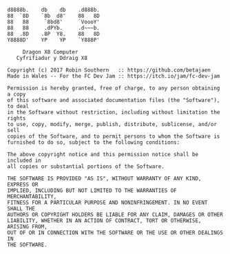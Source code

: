     d8888b.    db    db    .d888b. 
    88  `8D    `8b  d8'    88   8D 
    88   88     `8bd8'     `VoooY' 
    88   88     .dPYb.     .d~~~b.
    88  .8D    .8P  Y8.    88   8D
    Y8888D'    YP    YP    `Y888P'

         Dragon X8 Computer
       Cyfrifiadur y Ddraig X8

    Copyright (c) 2017 Robin Southern   :: https://github.com/betajaen
    Made in Wales -- For the FC Dev Jam :: https://itch.io/jam/fc-dev-jam

    Permission is hereby granted, free of charge, to any person obtaining a copy
    of this software and associated documentation files (the "Software"), to deal
    in the Software without restriction, including without limitation the rights
    to use, copy, modify, merge, publish, distribute, sublicense, and/or sell
    copies of the Software, and to permit persons to whom the Software is
    furnished to do so, subject to the following conditions:

    The above copyright notice and this permission notice shall be included in
    all copies or substantial portions of the Software.

    THE SOFTWARE IS PROVIDED "AS IS", WITHOUT WARRANTY OF ANY KIND, EXPRESS OR
    IMPLIED, INCLUDING BUT NOT LIMITED TO THE WARRANTIES OF MERCHANTABILITY,
    FITNESS FOR A PARTICULAR PURPOSE AND NONINFRINGEMENT. IN NO EVENT SHALL THE
    AUTHORS OR COPYRIGHT HOLDERS BE LIABLE FOR ANY CLAIM, DAMAGES OR OTHER
    LIABILITY, WHETHER IN AN ACTION OF CONTRACT, TORT OR OTHERWISE, ARISING FROM,
    OUT OF OR IN CONNECTION WITH THE SOFTWARE OR THE USE OR OTHER DEALINGS IN
    THE SOFTWARE.
